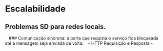 
# Escalabilidade
  ## Problemas SD para redes locais.
    ### Comunicação sincrona: a parte que requista o serviço fica bloqueada até a mensagem seja enviada de volta.
    - HTTP Requisição e Resposta
    - 
